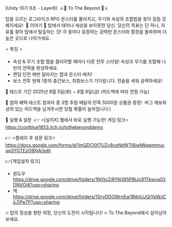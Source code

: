 [Unity 10기 6조 - Layer6]
 ⚔️🏰  To The Beyond 🏰⚔️

탑을 오르는 로그라이크 RPG 몬스터를 물리치고, 무기와 속성의 조합법을 찾아  점점 강해지세요! 
🌌 이야기 🌌 탑에서 태어나 세상을 보지못한 당신. 당신의 목표는 단 하나, 자유를 찾아 탑에서 탈출하는 것! 각 층마다 등장하는 강력한 몬스터와 함정을 돌파하며 더 높은 곳으로 나아가세요.

⭐️ 특징 ⭐️
* 속성 & 무기 조합 맵을 클리어할 때마다 다른 전투 스타일! 속성과 무기를 조합해 나만의 전략을 완성하세요.
* 랜덤 던전 매번 달라지는 맵과 몬스터 배치! 
* 보스 전투 현재 1층의 중간보스, 최종보스가 기다립니다. 전술을 세워 공략하세요!

📅 테스트 기간 2025년 8월 5일(화) ~ 8월 8일(금) (피드백에 따라 연장 가능)

🎁 참여 혜택 테스트 참여자 중 3명 추첨 배달의 민족 5000원 상품권 증정!
 버그 제보와 성의 있는 피드백을 남겨주시면 당첨 확률이 높아집니다:)

💾 실행 & 설문
 👉 ⭐️[설치X] 웹에서 바로 실행 가능한! 게임 링크⭐️
https://coolblue1853.itch.io/tothebeyonddemo

👉 ⭐️플레이 후 설문 링크⭐️
https://docs.google.com/forms/d/1mQDCI0f7UZv8ceNdW7j8iwMkepmmucqq3YGTEzO9XjA/edit

👉[게임설치 링크]
* 윈도우
https://drive.google.com/drive/folders/1NVtcZiRYN395PBjJc81Tkwva03DNVOjA?usp=sharing
* 맥
https://drive.google.com/drive/folders/1GryDDOWrnEw1BjbVJJQjYpWJCjLDPe7P?usp=sharing


🔥 탑의 정상을 향한 여정, 당신의 도전이 시작됩니다! 🔥 To The Beyond에서 살아남아 보세요.


